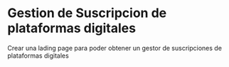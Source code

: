 # Gestion de Suscripcion de plataformas digitales
Crear una lading page para poder obtener un gestor de suscripciones de plataformas digitales
